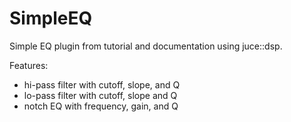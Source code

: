 # SimpleEQ
Simple EQ plugin from tutorial and documentation using juce::dsp. 

Features:
- hi-pass filter with cutoff, slope, and Q
- lo-pass filter with cutoff, slope and Q
- notch EQ with frequency, gain, and Q
